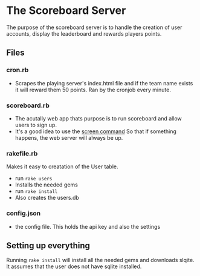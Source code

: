 # The Scoreboard Server

The purpose of the scoreboard server is to handle the creation of user accounts, display the leaderboard and rewards players points.

## Files
### cron.rb
  - Scrapes the playing server's index.html file and if the team name exists it will reward them 50 points. Ran by the cronjob every minute.
### scoreboard.rb
  - The acutally web app thats purpose is to run scoreboard and allow users to sign up.
  - It's a good idea to use the <a href="https://www.digitalocean.com/community/tutorials/how-to-install-and-use-screen-on-an-ubuntu-cloud-server">screen command</a> So that if something happens, the web server will always be up.
### rakefile.rb
   Makes it easy to creatation of the User table.
  - run ```rake users```
  - Installs the needed gems
  - run ```rake install```
  - Also creates the users.db
### config.json
  - the config file. This holds the api key and also the settings
  

## Setting up everything
Running ```rake install``` will install all the needed gems and downloads slqite. It assumes that the user does not have sqlite installed.<br><br>



